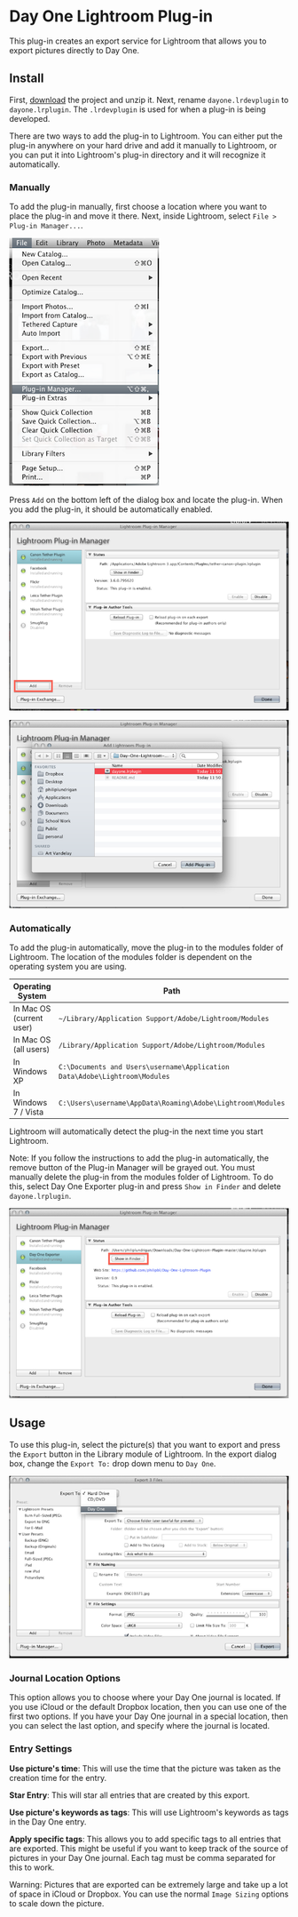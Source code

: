 # Day One Lightroom Plug-in

This plug-in creates an export service for Lightroom that allows you to export pictures directly to Day One.

## Install

First, [download][1] the project and unzip it. Next, rename `dayone.lrdevplugin` to `dayone.lrplugin`. The `.lrdevplugin` is used for when a plug-in is being developed.

There are two ways to add the plug-in to Lightroom. You can either put the plug-in anywhere on your hard drive and add it manually to Lightroom, or you can put it into Lightroom's plug-in directory and it will recognize it automatically.


### Manually
To add the plug-in manually, first choose a location where you want to place the plug-in and move it there. Next, inside Lightroom, select `File > Plug-in Manager...`.

![](screenshots/manual-add-1.png)

Press `Add` on the bottom left of the dialog box and locate the plug-in. When you add the plug-in, it should be automatically enabled.

![](screenshots/manual-add-2.png)

![](screenshots/manual-add-3.png)


### Automatically
To add the plug-in automatically, move the plug-in to the modules folder of Lightroom. The location of the modules folder is dependent on the operating system you are using.

Operating System | Path
-----------------|------
In Mac OS (current user) | `~/Library/Application Support/Adobe/Lightroom/Modules`
In Mac OS (all users) | `/Library/Application Support/Adobe/Lightroom/Modules`
In Windows XP | `C:\Documents and Users\username\Application Data\Adobe\Lightroom\Modules`
In Windows 7 / Vista | `C:\Users\username\AppData\Roaming\Adobe\Lightroom\Modules`

Lightroom will automatically detect the plug-in the next time you start Lightroom.


Note: If you follow the instructions to add the plug-in automatically, the remove button of the Plug-in Manager will be grayed out. You must manually delete the plug-in from the modules folder of Lightroom. To do this, select Day One Exporter plug-in and press `Show in Finder` and delete `dayone.lrplugin`.

![](screenshots/remove.png)


## Usage

To use this plug-in, select the picture(s) that you want to export and press the `Export` button in the Library module of Lightroom. In the export dialog box, change the `Export To:` drop down menu to `Day One`.

![](screenshots/export-1.png)

### Journal Location Options
This option allows you to choose where your Day One journal is located. If you use iCloud or the default Dropbox location, then you can use one of the first two options. If you have your Day One journal in a special location, then you can select the last option, and specify where the journal is located.

### Entry Settings

**Use picture's time**: This will use the time that the picture was taken as the creation time for the entry.

**Star Entry**: This will star all entries that are created by this export.

**Use picture's keywords as tags**: This will use Lightroom's keywords as tags in the Day One entry.

**Apply specific tags**: This allows you to add specific tags to all entries that are exported. This might be useful if you want to keep track of the source of pictures in your Day One journal. Each tag must be comma separated for this to work.

Warning: Pictures that are exported can be extremely large and take up a lot of space in iCloud or Dropbox. You can use the normal `Image Sizing` options to scale down the picture.



[1]: https://github.com/philipbl/Day-One-Lightroom-Plugin/archive/master.zip
